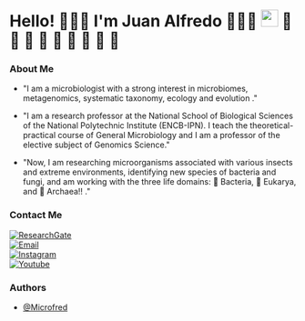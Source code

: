 <h1> Hello! 👨🏾‍🔬 I'm Juan Alfredo 👨🏾‍💻 <img src="https://raw.githubusercontent.com/iampavangandhi/iampavangandhi/master/gifs/Hi.gif" width="30px"> 🦠 🐛 🧫 🍄 🌋 🔬 🦋 🧪 🧬 </h1>

### About Me

- "I am a microbiologist with a strong interest in microbiomes, metagenomics, systematic taxonomy, ecology and evolution ."

- "I am a research professor at the National School of Biological Sciences of the National Polytechnic Institute (ENCB-IPN). I teach the theoretical-practical course of General Microbiology and I am a professor of the elective subject of Genomics Science."

- "Now, I am researching microorganisms associated with various insects and extreme environments, identifying new species of bacteria and fungi, and am working with the three life domains: 🧫 Bacteria, 🍄 Eukarya, and 🦠 Archaea!! ."


### Contact Me
<a href="https://www.researchgate.net/profile/Juan-Alfredo-Garcia"><img alt="ResearchGate" src="https://img.shields.io/badge/ResearchGate-Juan_Alfredo-blue?style=flat-square&logo=ResearchGate"></a>  
<a href="freddyhardcore@gmail.com"><img alt="Email" src="https://img.shields.io/badge/Gmail-freddyhardcore@gmail.com-blue?style=flat-square&logo=gmail"></a>  
<a href="https://www.instagram.com/microo_bios/"><img alt="Instagram" src="https://img.shields.io/badge/Microo_bios-blue?style=flat-square&logo=Instagram"></a>  
<a href="https://youtube.com/@fredygolgo?si=aTCw1srzVjpQgaK9"><img alt="Youtube" src="https://img.shields.io/badge/Youtube-Microo_bios-blue?style=flat-square&logo=youtube"></a>
### Authors
- [@Microfred](https://www.github.com/Microfred)

